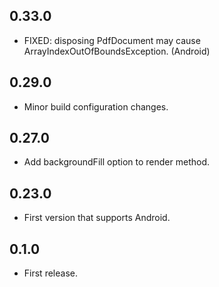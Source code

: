 ## 0.33.0

* FIXED: disposing PdfDocument may cause ArrayIndexOutOfBoundsException. (Android)

## 0.29.0

* Minor build configuration changes.

## 0.27.0

* Add backgroundFill option to render method.

## 0.23.0

* First version that supports Android.

## 0.1.0

* First release.
